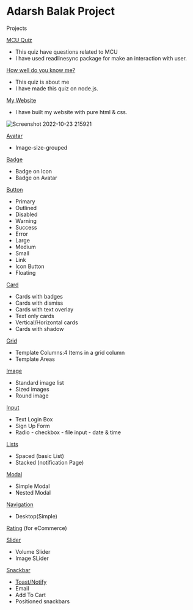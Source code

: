  # Adarsh Balak Project

Projects

[MCU Quiz](https://replit.com/@NamanJain48/MCU-QUIZ#index.js) 

* This quiz have questions related to MCU
* I have used readlinesync package for make an interaction with user.

 [How well do you know me?](https://replit.com/@NamanJain48/namanquiz#index.js) 
 
 * This quiz is about me
* I have made this quiz on node.js.  

[My Website](https://jainnmn.netlify.app/)  

  * I have built my website with pure html & css.
  
![Screenshot 2022-10-23 215921](https://user-images.githubusercontent.com/101793920/197403979-42652cae-9147-4f0c-9d04-1425e3f5baa1.png)

  
[Avatar](https://component-library-beta.vercel.app/avatar.html)  
* Image-size-grouped

[Badge](https://component-library-beta.vercel.app/badge.html)  
* Badge on Icon
* Badge on Avatar

[Button](https://component-library-beta.vercel.app/button.html)  
* Primary
* Outlined
* Disabled
* Warning
* Success
* Error
* Large 
* Medium
* Small
* Link
* Icon Button
* Floating

[Card](https://component-library-beta.vercel.app/card.html) 
* Cards with badges
* Cards with dismiss
* Cards with text overlay
* Text only cards
* Vertical/Horizontal cards
* Cards with shadow

[Grid](https://component-library-beta.vercel.app/grid.html) 
* Template Columns:4 Items in a grid column
* Template Areas

[Image](https://component-library-beta.vercel.app/image.html) 
* Standard image list
* Sized images
* Round image

[Input](https://component-library-beta.vercel.app/input.html) 
* Text Login Box
* Sign Up Form
* Radio - checkbox - file input - date & time

[Lists](https://component-library-beta.vercel.app/list.html) 
* Spaced (basic List)
* Stacked (notification Page)

[Modal](https://component-library-beta.vercel.app/modal.html) 
* Simple Modal
* Nested Modal

[Navigation](https://component-library-beta.vercel.app/nav.html) 
* Desktop(Simple)

[Rating](https://component-library-beta.vercel.app/rating.html) (for eCommerce)

[Slider](https://component-library-beta.vercel.app/slider.html) 
* Volume Slider
* Image SLider

[Snackbar](https://component-library-beta.vercel.app/snackbar.html)
* [Toast/Notify](https://component-library-beta.vercel.app/snackbar.html)
* Email
* Add To Cart
* Positioned snackbars
